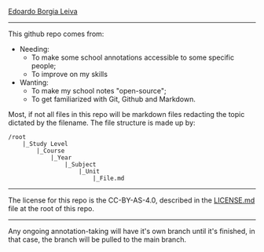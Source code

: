 [Edoardo Borgia Leiva](https://edoardo-b-leiva.github.io)  

---
This github repo comes from:
- Needing:
  - To make some school annotations accessible to some specific people;
  - To improve on my skills
- Wanting:
  - To make my school notes "open-source";
  - To get familiarized with Git, Github and Markdown.

Most, if not all files in this repo will be markdown files redacting the topic dictated by the filename.
The file structure is made up by:
```
/root
    |_Study Level
        |_Course
            |_Year
                |_Subject
                    |_Unit
                        |_File.md
```
---
The license for this repo is the CC-BY-AS-4.0, described in the [LICENSE.md](LICENSE.md) file at the root of this repo.
___
Any ongoing annotation-taking will have it's own branch until it's finished, in that case, the branch will be pulled to the main branch.